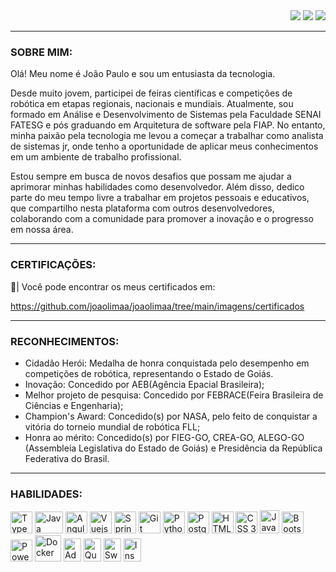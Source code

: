 <div>
    <section align="right">
    <a href="https://www.youtube.com/@joao_limaa/videos" target="_blank"><img src="https://img.shields.io/badge/YouTube-%23333?style=for-the-badge&logo=youtube&logoColor=white" target="_blank"></a>
    <a href="https://instagram.com/jplimag?igshid=YmMyMTA2M2Y=" target="_blank"><img src="https://img.shields.io/badge/-Instagram-%23333?style=for-the-badge&logo=instagram&logoColor=white" target="_blank"></a>
    <a href="https://www.linkedin.com/in/joao-limaa/" target="_blank"><img src="https://img.shields.io/badge/-LinkedIn-%23333?style=for-the-badge&logo=linkedin&logoColor=white" target="_blank"></a>   
  </section>
</div>

---

### **SOBRE MIM:**


<p>
  Olá! Meu nome é João Paulo e sou um entusiasta da tecnologia.

  Desde muito jovem, participei de feiras científicas e competições de robótica em etapas regionais, nacionais e mundiais. 
  Atualmente, sou formado em Análise e Desenvolvimento de Sistemas pela Faculdade SENAI FATESG e pós graduando em Arquitetura de software pela FIAP.
  No entanto, minha paixão pela tecnologia me levou a começar a trabalhar como analista de sistemas jr, onde tenho a oportunidade de aplicar meus 
  conhecimentos em um ambiente de trabalho profissional.

  Estou sempre em busca de novos desafios que possam me ajudar a aprimorar minhas habilidades como desenvolvedor. Além disso, 
  dedico parte do meu tempo livre a trabalhar em projetos pessoais e educativos, que compartilho nesta plataforma com outros 
  desenvolvedores, colaborando com a comunidade para promover a inovação e o progresso em nossa área.
</p> 

---

### **CERTIFICAÇÕES:**


📂| Você pode encontrar os meus certificados em: <p>https://github.com/joaolimaa/joaolimaa/tree/main/imagens/certificados</p>

---

### **RECONHECIMENTOS:**

* Cidadão Herói: Medalha de honra conquistada pelo desempenho em competições de robótica, representando o Estado de Goiás.
* Inovação: Concedido por AEB(Agência Epacial Brasileira);
* Melhor projeto de pesquisa: Concedido por FEBRACE(Feira Brasileira de Ciências e Engenharia);
* Champion's Award: Concedido(s) por NASA, pelo feito de conquistar a vitória do torneio mundial de robótica FLL;
* Honra ao mérito: Concedido(s) por FIEG-GO, CREA-GO, ALEGO-GO (Assembleia Legislativa do Estado de Goiás) e Presidência da República Federativa do Brasil.

---

### **HABILIDADES:**

<div>
    <img src="https://cdn.jsdelivr.net/gh/devicons/devicon/icons/typescript/typescript-original.svg" title="TypeScript" width="35" height="35"/>
    <img src="https://cdn.jsdelivr.net/gh/devicons/devicon/icons/java/java-original.svg" width="45" title="Java" height="35"/> 
    <img src="https://cdn.jsdelivr.net/gh/devicons/devicon/icons/angularjs/angularjs-original.svg" title="Angular" width="35" height="35"/> 
    <img src= "https://cdn.jsdelivr.net/gh/devicons/devicon@latest/icons/vuejs/vuejs-original.svg" title="Vuejs" width="35" height="35"/> 
    <img src="https://cdn.jsdelivr.net/gh/devicons/devicon/icons/spring/spring-original.svg" title="SpringBoot" width="35" height="35"/> 
    <img src="https://cdn.jsdelivr.net/gh/devicons/devicon/icons/git/git-original.svg" title="Git" width="35" height="35"/> 
    <img src="https://cdn.jsdelivr.net/gh/devicons/devicon/icons/python/python-original.svg" title="Python" width="35" height="35"/> 
    <img src="https://cdn.jsdelivr.net/gh/devicons/devicon/icons/postgresql/postgresql-original.svg" title="PostgreSQL" width="35" height="35"/> 
    <img src="https://cdn.jsdelivr.net/gh/devicons/devicon/icons/html5/html5-original.svg" title="HTML 5" width="35" height="35"/> 
    <img src="https://cdn.jsdelivr.net/gh/devicons/devicon/icons/css3/css3-original.svg" title="CSS 3" width="35" height="35"/> 
    <img src="https://cdn.jsdelivr.net/gh/devicons/devicon/icons/javascript/javascript-original.svg" title="JavaScript" width="31" height="37px"/>
    <img src="https://cdn.jsdelivr.net/gh/devicons/devicon/icons/bootstrap/bootstrap-original.svg" title="Bootstrap" width="35" height="35"/>
    <img src="https://img.icons8.com/color/512/power-bi.png" title="Power BI" width="35" height="35"/>
    <img src="https://cdn.jsdelivr.net/gh/devicons/devicon/icons/docker/docker-original.svg" title="Docker" width="42" height="42"/>
    <img src="https://cdn.jsdelivr.net/gh/devicons/devicon/icons/illustrator/illustrator-plain.svg" title="Adobe Illustrator" width="28" height="37px"/>
    <img src="https://cdn.jsdelivr.net/gh/devicons/devicon@latest/icons/quarkus/quarkus-original.svg" title="Quarkus" width="28" height="37px"/>
    <img src="https://cdn.jsdelivr.net/gh/devicons/devicon@latest/icons/swagger/swagger-original.svg" title="Swagger" width="28" height="37px"/>
    <img src="https://cdn.jsdelivr.net/gh/devicons/devicon@latest/icons/insomnia/insomnia-original.svg" title="Insomnia" width="28" height="37px"/>
</div>
